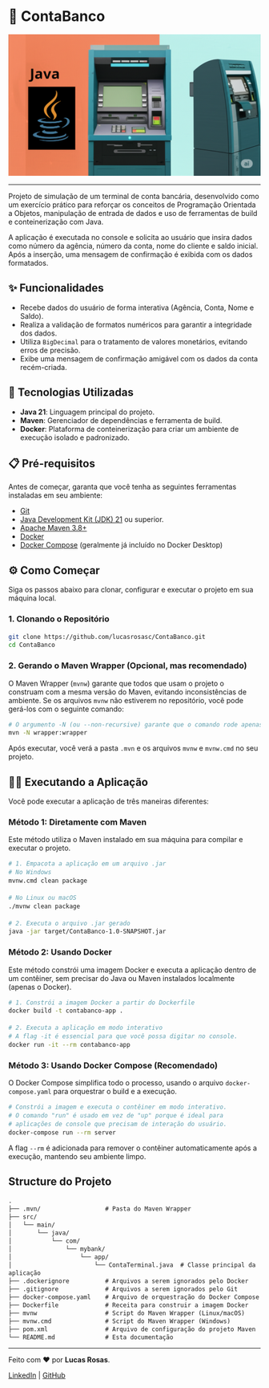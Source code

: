 # 🏦 ContaBanco

<p align="center">
 <img src="./atm_picture.png" alt="Imagem de Caixa Eletrônico"/>
</p>

-----

Projeto de simulação de um terminal de conta bancária, desenvolvido como um exercício prático para reforçar os conceitos de Programação Orientada a Objetos, manipulação de entrada de dados e uso de ferramentas de build e conteinerização com Java.

A aplicação é executada no console e solicita ao usuário que insira dados como número da agência, número da conta, nome do cliente e saldo inicial. Após a inserção, uma mensagem de confirmação é exibida com os dados formatados.

## ✨ Funcionalidades

  - Recebe dados do usuário de forma interativa (Agência, Conta, Nome e Saldo).
  - Realiza a validação de formatos numéricos para garantir a integridade dos dados.
  - Utiliza `BigDecimal` para o tratamento de valores monetários, evitando erros de precisão.
  - Exibe uma mensagem de confirmação amigável com os dados da conta recém-criada.

## 🚀 Tecnologias Utilizadas

  - **Java 21**: Linguagem principal do projeto.
  - **Maven**: Gerenciador de dependências e ferramenta de build.
  - **Docker**: Plataforma de conteinerização para criar um ambiente de execução isolado e padronizado.

## 📋 Pré-requisitos

Antes de começar, garanta que você tenha as seguintes ferramentas instaladas em seu ambiente:

  - [Git](https://git-scm.com/)
  - [Java Development Kit (JDK) 21](https://www.oracle.com/java/technologies/downloads/) ou superior.
  - [Apache Maven 3.8+](https://maven.apache.org/download.cgi)
  - [Docker](https://docs.docker.com/)
  - [Docker Compose](https://docs.docker.com/compose/install/) (geralmente já incluído no Docker Desktop)

## ⚙️ Como Começar

Siga os passos abaixo para clonar, configurar e executar o projeto em sua máquina local.

### 1\. Clonando o Repositório

```bash
git clone https://github.com/lucasrosasc/ContaBanco.git
cd ContaBanco
```

### 2\. Gerando o Maven Wrapper (Opcional, mas recomendado)

O Maven Wrapper (`mvnw`) garante que todos que usam o projeto o construam com a mesma versão do Maven, evitando inconsistências de ambiente. Se os arquivos `mvnw` não estiverem no repositório, você pode gerá-los com o seguinte comando:

```bash
# O argumento -N (ou --non-recursive) garante que o comando rode apenas no diretório principal.
mvn -N wrapper:wrapper
```

Após executar, você verá a pasta `.mvn` e os arquivos `mvnw` e `mvnw.cmd` no seu projeto.

## 🏃‍♀️ Executando a Aplicação

Você pode executar a aplicação de três maneiras diferentes:

### Método 1: Diretamente com Maven

Este método utiliza o Maven instalado em sua máquina para compilar e executar o projeto.

```bash
# 1. Empacota a aplicação em um arquivo .jar
# No Windows
mvnw.cmd clean package

# No Linux ou macOS
./mvnw clean package

# 2. Executa o arquivo .jar gerado
java -jar target/ContaBanco-1.0-SNAPSHOT.jar
```

### Método 2: Usando Docker

Este método constrói uma imagem Docker e executa a aplicação dentro de um contêiner, sem precisar do Java ou Maven instalados localmente (apenas o Docker).

```bash
# 1. Constrói a imagem Docker a partir do Dockerfile
docker build -t contabanco-app .

# 2. Executa a aplicação em modo interativo
# A flag -it é essencial para que você possa digitar no console.
docker run -it --rm contabanco-app
```

### Método 3: Usando Docker Compose (Recomendado)

O Docker Compose simplifica todo o processo, usando o arquivo `docker-compose.yaml` para orquestrar o build e a execução.

```bash
# Constrói a imagem e executa o contêiner em modo interativo.
# O comando "run" é usado em vez de "up" porque é ideal para
# aplicações de console que precisam de interação do usuário.
docker-compose run --rm server
```

A flag `--rm` é adicionada para remover o contêiner automaticamente após a execução, mantendo seu ambiente limpo.

## Structure do Projeto

```
.
├── .mvn/                  # Pasta do Maven Wrapper
├── src/
│   └── main/
│       └── java/
│           └── com/
│               └── mybank/
│                   └── app/
│                       └── ContaTerminal.java  # Classe principal da aplicação
├── .dockerignore          # Arquivos a serem ignorados pelo Docker
├── .gitignore             # Arquivos a serem ignorados pelo Git
├── docker-compose.yaml    # Arquivo de orquestração do Docker Compose
├── Dockerfile             # Receita para construir a imagem Docker
├── mvnw                   # Script do Maven Wrapper (Linux/macOS)
├── mvnw.cmd               # Script do Maven Wrapper (Windows)
├── pom.xml                # Arquivo de configuração do projeto Maven
└── README.md              # Esta documentação
```

-----

Feito com ❤️ por **Lucas Rosas**.

[LinkedIn](https://www.linkedin.com/in/lucas-rosas-da-cunha/) | [GitHub](https://github.com/lucasrosasc)
